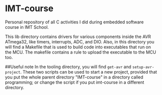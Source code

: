 # IMT-course
Personal repository of all C activities I did during embedded software course in IMT School.

This lib directory contains drivers for various components inside the AVR ATmega32, like timers, interrupts, ADC, and DIO. Also, in this directory you will find a Makefile that is used to build code into executables that run on the MCU. The makefile contains a rule to upload the executable to the MCU too.

##Useful note
In the tooling directory, you will find `get-avr` and `setup-avr-project`. These two scripts can be used to start a new project, provided that you put the whole parent directory "IMT-course" in a directory called programming; or change the script if you put imt-course in a different directory.
